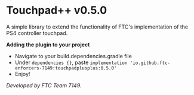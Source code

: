# Touchpad++ v0.5.0
A simple library to extend the functionality of FTC's implementation of the PS4 controller touchpad.

**Adding the plugin to your project**
- Navigate to your build.dependencies.gradle file
- Under `dependencies {}`, paste `implementation 'io.github.ftc-enforcers-7149:touchpadplusplus:0.5.0'`
- Enjoy!

_Developed by FTC Team 7149._
